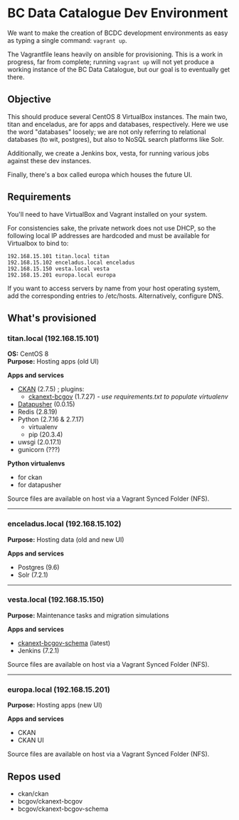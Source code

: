 # BC Data Catalogue Dev Environment

We want to make the creation of BCDC development environments as easy as
typing a single command:  `vagrant up`.

The Vagrantfile leans heavily on ansible for provisioning. This is a work in
progress, far from complete; running `vagrant up` will not yet produce a
working instance of the BC Data Catalogue, but our goal is to eventually get
there.

## Objective

This should produce several CentOS 8 VirtualBox instances. The main two, titan and
enceladus, are for apps and databases, respectively. Here we use the
word "databases" loosely; we are not only referring to relational databases
(to wit, postgres), but also to NoSQL search platforms like Solr.

Additionally, we create a Jenkins box, vesta, for running various jobs
against these dev instances.

Finally, there's a box called europa which houses the future UI.

## Requirements

You'll need to have VirtualBox and Vagrant installed on your system.

For consistencies sake, the private network does not use DHCP, so the
following local IP addresses are hardcoded and must be available for
Virtualbox to bind to:

    192.168.15.101 titan.local titan
    192.168.15.102 enceladus.local enceladus
    192.168.15.150 vesta.local vesta
    192.168.15.201 europa.local europa

If you want to access servers by name from your host operating system, add the
corresponding entries to /etc/hosts. Alternatively, configure DNS.


## What's provisioned

### titan.local (192.168.15.101)

**OS:** CentOS 8  
**Purpose:** Hosting apps (old UI)

**Apps and services**

 - [CKAN](https://github.com/ckan/ckan/tree/ckan-2.7.5) (2.7.5) ; plugins:
   - [ckanext-bcgov](https://github.com/bcgov/ckanext-bcgov/tree/1.7.27) (1.7.27) *- use requirements.txt to populate virtualenv*
 - [Datapusher](https://github.com/ckan/datapusher/tree/0.0.15) (0.0.15)
 - Redis (2.8.19)
 - Python (2.7.16 & 2.7.17)
    - virtualenv
    - pip (20.3.4)
 - uwsgi (2.0.17.1)
 - gunicorn (???)

**Python virtualenvs**

 - for ckan
 - for datapusher

Source files are available on host via a Vagrant Synced Folder (NFS).

---

### enceladus.local (192.168.15.102)

**Purpose:** Hosting data (old and new UI)

**Apps and services**

 - Postgres (9.6)
 - Solr (7.2.1)

---

### vesta.local (192.168.15.150)

**Purpose:** Maintenance tasks and migration simulations

**Apps and services**

 - [ckanext-bcgov-schema](https://github.com/bcgov/ckanext-bcgov-schema/tree/master) (latest)
 - Jenkins (7.2.1)

Source files are available on host via a Vagrant Synced Folder (NFS).

---

### europa.local (192.168.15.201)

**Purpose:** Hosting apps (new UI)

**Apps and services**

 - CKAN
 - CKAN UI

Source files are available on host via a Vagrant Synced Folder (NFS).

## Repos used

 - ckan/ckan
 - bcgov/ckanext-bcgov
 - bcgov/ckanext-bcgov-schema

